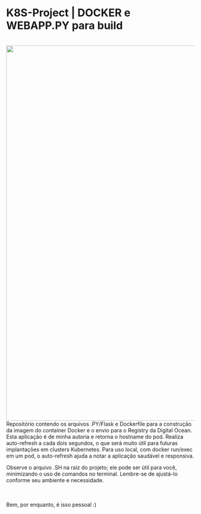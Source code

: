# K8S-Project | DOCKER e WEBAPP.PY para build
<br>
<img src="https://drive.google.com/uc?export=view&id=1P5tc95ACf-MK6YwklRQ9OgMvhizICuoe" width="1000">
<br>
Repositório contendo os arquivos .PY/Flask e Dockerfile para a construção da imagem do container Docker e o envio para o Registry da Digital Ocean. Esta aplicação é de minha autoria e retorna o hostname do pod. Realiza auto-refresh a cada dois segundos, o que será muito útil para futuras implantações em clusters Kubernetes. Para uso local, com docker run/exec em um pod, o auto-refresh ajuda a notar a aplicação saudável e responsiva.

Observe o arquivo .SH na raiz do projeto; ele pode ser útil para você, minimizando o uso de comandos no terminal. Lembre-se de ajustá-lo conforme seu ambiente e necessidade.

<br><br>Bem, por enquanto, é isso pessoal :)
